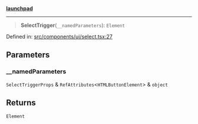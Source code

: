 [**launchpad**](index.md)

***

> **SelectTrigger**(`__namedParameters`): `Element`

Defined in: [src/components/ui/select.tsx:27](https://github.com/victorbratov/launchpad/blob/3cec89d9fa4be2794c552b4b2e488c08b6798868/src/components/ui/select.tsx#L27)

## Parameters

### \_\_namedParameters

`SelectTriggerProps` & `RefAttributes`\<`HTMLButtonElement`\> & `object`

## Returns

`Element`
